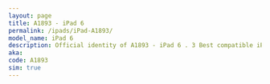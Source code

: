 ```yaml
---
layout: page
title: A1893 - iPad 6
permalink: /ipads/iPad-A1893/
model_name: iPad 6
description: Official identity of A1893 - iPad 6 . 3 Best compatible iPad cases for iPad 6. 3 Best compatible iPad pens for iPad 6. 3 Best compatible iPad chargers for iPad 6. 3 Best compatible keyboards for iPad 6.
aka: 
code: A1893
sim: true
---
```

